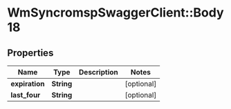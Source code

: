 # WmSyncromspSwaggerClient::Body18

## Properties
Name | Type | Description | Notes
------------ | ------------- | ------------- | -------------
**expiration** | **String** |  | [optional] 
**last_four** | **String** |  | [optional] 

